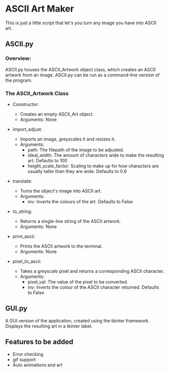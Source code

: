 # ASCII Art Maker

This is just a little script that let's you turn any image you have into ASCII art.

## ASCII.py

### Overview:
ASCII.py houses the ASCII_Artwork object class, which creates an ASCII artwork from an image.
ASCII.py can be run as a command-line version of the program.

### The ASCII_Artwork Class

- Constructor:
  - Creates an empty ASCII_Art object.
  - Arguments: None

- import_adjust:
  - Imports an image, greyscales it and resizes it.
  - Arguments:
    - path: The filepath of the image to be adjusted.
    - ideal_width: The amount of characters wide to make the resulting art. Defaults to 100
    - height_scale_factor: Scaling to make up for how characters are usually taller than they are wide. Defaults to 0.6

- translate:
  - Turns the object's image into ASCII art.
  - Arguments:
    - inv: Inverts the colours of the art. Defaults to False

- to_string:
  - Returns a single-line string of the ASCII artwork.
  - Arguments: None
 
- print_ascii:
  - Prints the ASCII artwork to the terminal.
  - Arguments: None
 
- pixel_to_ascii:
  - Takes a greyscale pixel and returns a corresponding ASCII character.
  - Arguments:
    - pixel_val: The value of the pixel to be converted.
    - inv: Inverts the colour of the ASCII character returned. Defaults to False

## GUI.py

A GUI version of the application, created using the tkinter framework.
Displays the resulting art in a tkinter label. 

## Features to be added

- Error checking
- gif support
- Auto animations and art
